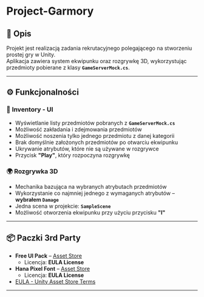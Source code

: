 # **Project-Garmory**

## 📝 Opis  
Projekt jest realizacją zadania rekrutacyjnego polegającego na stworzeniu prostej gry w Unity.  
Aplikacja zawiera system ekwipunku oraz rozgrywkę 3D, wykorzystując przedmioty pobierane z klasy **`GameServerMock.cs`**.  

---

## ⚙️ Funkcjonalności  

### 🎒 **Inventory - UI**  
- Wyświetlanie listy przedmiotów pobranych z **`GameServerMock.cs`**  
- Możliwość zakładania i zdejmowania przedmiotów  
- Możliwość noszenia tylko jednego przedmiotu z danej kategorii  
- Brak domyślnie założonych przedmiotów po otwarciu ekwipunku  
- Ukrywanie atrybutów, które nie są używane w rozgrywce  
- Przycisk **"Play"**, który rozpoczyna rozgrywkę  

### 🌍 **Rozgrywka 3D**  
- Mechanika bazująca na wybranych atrybutach przedmiotów  
- Wykorzystanie co najmniej jednego z wymaganych atrybutów – **wybrałem `Damage`**  
- Jedna scena w projekcie: **`SampleScene`**  
- Możliwość otworzenia ekwipunku przy użyciu przycisku **"I"**  

---

## 📦 **Paczki 3rd Party**  
- **Free UI Pack** – [Asset Store](https://assetstore.unity.com/packages/2d/gui/icons/free-ui-pack-170878)  
  - Licencja: **EULA License**  
- **Hana Pixel Font** – [Asset Store](https://assetstore.unity.com/packages/2d/fonts/hana-pixel-font-29725)  
  - Licencja: **EULA License**  
- [EULA - Unity Asset Store Terms](https://unity.com/legal/as-terms)  

---
